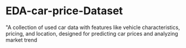 # EDA-car-price-Dataset
"A collection of used car data with features like vehicle characteristics, pricing, and location, designed for predicting car prices and analyzing market trend

